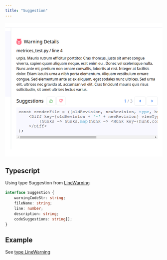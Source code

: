 ```yaml
---
title: "Suggestion"
---
```


![screenshot](/screenshots/compo-suggestion.png "screenshot")

## Typescript
Using type Suggestion from [LineWarning](/types/line-warning)
```typescript
interface Suggestion {
    warningCodeStr: string;
    fileName: string;
    line: number;
    description: string;
    codeSuggestions: string[];
}
```

## Example

See [type LineWarning](/types/line-warning)
